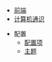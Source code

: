  * [前端](/README.md)
 * [计算机通识](/Network/UDP.md)
 - 配置
   * [配置项](/configuration.md)
   * [主题](/themes.md)

